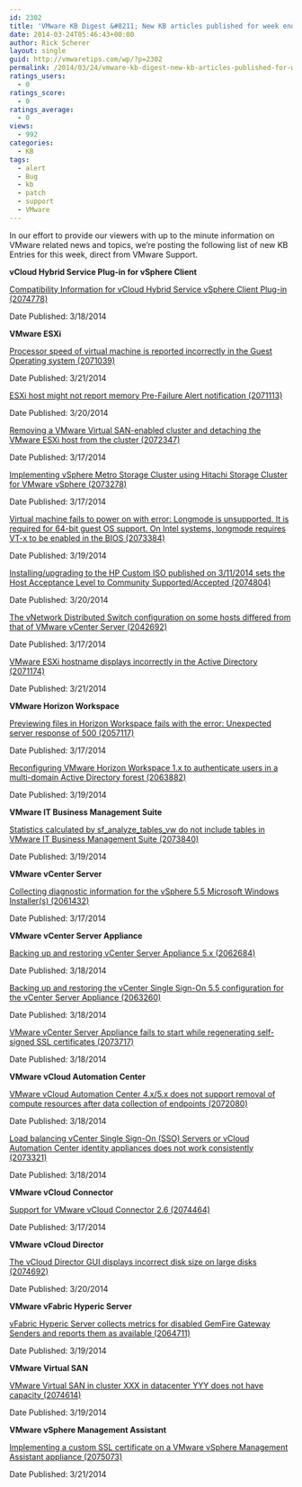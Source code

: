 ```yaml
---
id: 2302
title: 'VMware KB Digest &#8211; New KB articles published for week ending 3/22/14'
date: 2014-03-24T05:46:43+00:00
author: Rick Scherer
layout: single
guid: http://vmwaretips.com/wp/?p=2302
permalink: /2014/03/24/vmware-kb-digest-new-kb-articles-published-for-week-ending-32214/
ratings_users:
  - 0
ratings_score:
  - 0
ratings_average:
  - 0
views:
  - 992
categories:
  - KB
tags:
  - alert
  - Bug
  - kb
  - patch
  - support
  - VMware
---
```

In our effort to provide our viewers with up to the minute information on VMware related news and topics, we&#8217;re posting the following list of new KB Entries for this week, direct from VMware Support.

<!--more-->

**vCloud Hybrid Service Plug-in for vSphere Client**
  
[Compatibility Information for vCloud Hybrid Service vSphere Client Plug-in (2074778)](http://bit.ly/1hffiX2)
  
Date Published: 3/18/2014

**VMware ESXi**
  
[Processor speed of virtual machine is reported incorrectly in the Guest Operating system (2071039)](http://bit.ly/1nTv1UA)
  
Date Published: 3/21/2014
  
[ESXi host might not report memory Pre-Failure Alert notification (2071113)](http://bit.ly/1hffgyn)
  
Date Published: 3/20/2014
  
[Removing a VMware Virtual SAN-enabled cluster and detaching the VMware ESXi host from the cluster (2072347)](http://bit.ly/1nTv0ju)
  
Date Published: 3/17/2014
  
[Implementing vSphere Metro Storage Cluster using Hitachi Storage Cluster for VMware vSphere (2073278)](http://bit.ly/1hffgyo)
  
Date Published: 3/17/2014
  
[Virtual machine fails to power on with error: Longmode is unsupported. It is required for 64-bit guest OS support. On Intel systems, longmode requires VT-x to be enabled in the BIOS (2073384)](http://bit.ly/1hffiX7)
  
Date Published: 3/19/2014
  
[Installing/upgrading to the HP Custom ISO published on 3/11/2014 sets the Host Acceptance Level to Community Supported/Accepted (2074804)](http://bit.ly/1nTv1UD)
  
Date Published: 3/20/2014
  
[The vNetwork Distributed Switch configuration on some hosts differed from that of VMware vCenter Server (2042692)](http://bit.ly/1hffiX8)
  
Date Published: 3/17/2014
  
[VMware ESXi hostname displays incorrectly in the Active Directory (2071174)](http://bit.ly/1nTv0jz)
  
Date Published: 3/21/2014

**VMware Horizon Workspace**
  
[Previewing files in Horizon Workspace fails with the error: Unexpected server response of 500 (2057117)](http://bit.ly/1nTv1UE)
  
Date Published: 3/17/2014
  
[Reconfiguring VMware Horizon Workspace 1.x to authenticate users in a multi-domain Active Directory forest (2063882)](http://bit.ly/1nTv1UH)
  
Date Published: 3/19/2014

**VMware IT Business Management Suite**
  
[Statistics calculated by sf\_analyze\_tables_vw do not include tables in VMware IT Business Management Suite (2073840)](http://bit.ly/1nTv1UI)
  
Date Published: 3/19/2014

**VMware vCenter Server**
  
[Collecting diagnostic information for the vSphere 5.5 Microsoft Windows Installer(s) (2061432)](http://bit.ly/1nTv1UJ)
  
Date Published: 3/17/2014

**VMware vCenter Server Appliance**
  
[Backing up and restoring vCenter Server Appliance 5.x (2062684)](http://bit.ly/1hffgyr)
  
Date Published: 3/18/2014
  
[Backing up and restoring the vCenter Single Sign-On 5.5 configuration for the vCenter Server Appliance (2063260)](http://bit.ly/1nTv1UL)
  
Date Published: 3/18/2014
  
[VMware vCenter Server Appliance fails to start while regenerating self-signed SSL certificates (2073717)](http://bit.ly/1hffgys)
  
Date Published: 3/18/2014

**VMware vCloud Automation Center**
  
[VMware vCloud Automation Center 4.x/5.x does not support removal of compute resources after data collection of endpoints (2072080)](http://bit.ly/1nTv0jF)
  
Date Published: 3/18/2014
  
[Load balancing vCenter Single Sign-On (SSO) Servers or vCloud Automation Center identity appliances does not work consistently (2073321)](http://bit.ly/1hffgyC)
  
Date Published: 3/18/2014

**VMware vCloud Connector**
  
[Support for VMware vCloud Connector 2.6 (2074464)](http://bit.ly/1nTv0jL)
  
Date Published: 3/17/2014

**VMware vCloud Director**
  
[The vCloud Director GUI displays incorrect disk size on large disks (2074692)](http://bit.ly/1hffjdA)
  
Date Published: 3/20/2014

**VMware vFabric Hyperic Server**
  
[vFabric Hyperic Server collects metrics for disabled GemFire Gateway Senders and reports them as available (2064711)](http://bit.ly/1nTv0jN)
  
Date Published: 3/19/2014

**VMware Virtual SAN**
  
[VMware Virtual SAN in cluster XXX in datacenter YYY does not have capacity (2074614)](http://bit.ly/1hffgOU)
  
Date Published: 3/19/2014

**VMware vSphere Management Assistant**
  
[Implementing a custom SSL certificate on a VMware vSphere Management Assistant appliance (2075073)](http://bit.ly/1nTv1UQ)
  
Date Published: 3/21/2014